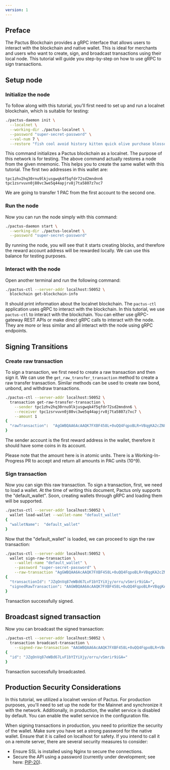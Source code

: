 ```yaml
---
version: 1
---
```


## Preface

The Pactus Blockchain provides a gRPC interface that allows users to interact with the blockchain and native wallet.
This is ideal for merchants and users who want to create, sign, and broadcast transactions using their local node.
This tutorial will guide you step-by-step on how to use gRPC to sign transactions.

## Setup node

### Initialize the node

To follow along with this tutorial, you'll first need to set up and run a localnet blockchain, which is suitable for testing:

```bash
./pactus-daemon init \
  --localnet \
  --working-dir ./pactus-localnet \
  --password "super-secret-password" \
  --val-num 7 \
  --restore "fish cool avoid history kitten quick olive purchase blossom grocery cool treat"
```

This command initializes a Pactus blockchain as a localnet.
The purpose of this network is for testing.
The above command actually restores a node from the given mnemonic.
This helps you to create the same wallet with this tutorial. The first two addresses in this wallet are:

```text
tpc1zhv2hq30rnu9lkjusgwqk4f5qfdr72sd2mndnn6
tpc1zsrvuvn0j80vc3we5q44apjrv8j7ta5807z7xc7
```

We are going to transfer 1 PAC from the first account to the second one.

### Run the node

Now you can run the node simply with this command:

```bash
./pactus-daemon start \
  --working-dir ./pactus-localnet \
  --password "super-secret-password"
```

By running the node, you will see that it starts creating blocks, and
therefore the reward account address will be rewarded locally.
We can use this balance for testing purposes.

### Interact with the node

Open another terminal and run the following command:

```bash
./pactus-ctl --server-addr localhost:50052 \
  blockchain get-blockchain-info
```

It should print information about the localnet blockchain.
The `pactus-ctl` application uses gRPC to interact with the blockchain.
In this tutorial, we use `pactus-ctl` to interact with the blockchain.
You can either use gRPC-gateway REST APIs or make direct gRPC calls to interact with the node.
They are more or less similar and all interact with the node using gRPC endpoints.

## Signing Transitions

### Create raw transaction

To sign a transaction, we first need to create a raw transaction and then sign it.
We can use the `get_raw_transfer_transaction` method to create a raw transfer transaction.
Similar methods can be used to create raw bond, unbond, and withdraw transactions.

```bash
./pactus-ctl --server-addr localhost:50052 \
  transaction get-raw-transfer-transaction \
    --sender tpc1zhv2hq30rnu9lkjusgwqk4f5qfdr72sd2mndnn6 \
    --receiver tpc1zsrvuvn0j80vc3we5q44apjrv8j7ta5807z7xc7 \
    --amount 1
{
  "rawTransaction":  "AgGWBQAA6AcAAQK7FXBF458L+0uQQ4FqpoBLR+VBqgKA2cZN8jvZiLs0BWvQyGw8vL7Q7wE="
}
```

The sender account is the first reward address in the wallet, therefore it should have some coins in its account.

<i class="fa-solid fa-triangle-exclamation"></i> Please note that the amount here is in atomic units.
There is a Working-In-Progress PR to accept and return all amounts in PAC units (10^9).

### Sign transaction

Now you can sign this raw transaction. To sign a transaction, first, we need to load a wallet.
At the time of writing this document, Pactus only supports the "default_wallet".
Soon, creating wallets through gRPC and loading them will be supported.

```bash
./pactus-ctl --server-addr localhost:50052 \
  wallet load-wallet --wallet-name "default_wallet"
{
  "walletName":  "default_wallet"
}
```

Now that the "default_wallet" is loaded, we can proceed to sign the raw transaction:

```bash
./pactus-ctl --server-addr localhost:50052 \
  wallet sign-raw-transaction \
    --wallet-name "default_wallet" \
    --password "super-secret-password" \
    --raw-transaction "AgGWBQAA6AcAAQK7FXBF458L+0uQQ4FqpoBLR+VBqgKA2cZN8jvZiLs0BWvQyGw8vL7Q7wE="
{
  "transactionId": "JZqOnVq87eWBd67LvF1bYIYiXjy/orru/vSmrir9iGA=",
  "signedRawTransaction": "AAGWBQAA6AcAAQK7FXBF458L+0uQQ4FqpoBLR+VBqgKA2cZN8jvZiLs0BWvQyGw8vL7Q7wG0VVIZZ6CfW7J91B0lcw8Ji7+hgRbB88uT8pWyxf9cTqWGLL3sIbnNA1zQol+GtO6C645tYQYi6FWxtOcgYuurrsTapgSa911ZBuToQxJ8D5hj/BPqBiAtfMFwSWlXXbUKr4CGOCCPsA+IEAY0zVpxFa/bl3VMcZF4mgeAoJLZ3hcjz2leLJG9oVvNdwqvu0U="
}
```

Transaction successfully signed.

## Broadcast signed transaction

Now you can broadcast the signed transaction:

```bash
./pactus-ctl --server-addr localhost:50052 \
  transaction broadcast-transaction \
    --signed-raw-transaction "AAGWBQAA6AcAAQK7FXBF458L+0uQQ4FqpoBLR+VBqgKA2cZN8jvZiLs0BWvQyGw8vL7Q7wG0VVIZZ6CfW7J91B0lcw8Ji7+hgRbB88uT8pWyxf9cTqWGLL3sIbnNA1zQol+GtO6C645tYQYi6FWxtOcgYuurrsTapgSa911ZBuToQxJ8D5hj/BPqBiAtfMFwSWlXXbUKr4CGOCCPsA+IEAY0zVpxFa/bl3VMcZF4mgeAoJLZ3hcjz2leLJG9oVvNdwqvu0U="
{
  "id": "JZqOnVq87eWBd67LvF1bYIYiXjy/orru/vSmrir9iGA="
}
```

Transaction successfully broadcasted.

## Production Security Considerations

In this tutorial, we utilized a localnet version of Pactus.
For production purposes, you'll need to set up the node for the Mainnet and synchronize it with the network.
Additionally, in production, the wallet service is disabled by default.
You can enable the wallet service in the configuration file.

When signing transactions in production, you need to prioritize the security of the wallet.
Make sure you have set a strong password for the native wallet.
Ensure that it is called on localhost for safety.
If you intend to call it on a remote server, there are several security measures to consider:

- Ensure SSL is installed using Nginx to secure the connections.
- Secure the API using a password (currently under development; see here: [PIP-20](https://pips.pactus.org/PIPs/pip-20)).
